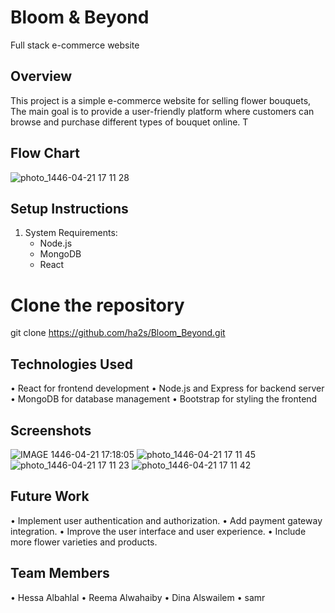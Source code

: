 
# Bloom & Beyond
Full stack e-commerce website

## Overview
This project is a simple e-commerce website for selling flower bouquets, The main goal is to provide a user-friendly platform where customers can browse and purchase different types of bouquet online. T

## Flow Chart
![photo_1446-04-21 17 11 28](https://github.com/user-attachments/assets/c01e65ae-dda0-45c9-9760-e0f798333c33)


## Setup Instructions
1. System Requirements:
   - Node.js 
   - MongoDB 
   - React

 # Clone the repository
   git clone https://github.com/ha2s/Bloom_Beyond.git


    

## Technologies Used

 • React for frontend development
 • Node.js and Express for backend server
 • MongoDB for database management
 • Bootstrap for styling the frontend

## Screenshots
![IMAGE 1446-04-21 17:18:05](https://github.com/user-attachments/assets/95e254a5-facf-47e6-b32d-dd04c42c2ed9)
  ![photo_1446-04-21 17 11 45](https://github.com/user-attachments/assets/fac1b90f-662e-425d-b140-11f45d754907)
![photo_1446-04-21 17 11 23](https://github.com/user-attachments/assets/86be1d72-a650-4d8c-ac5f-a1818178409b)
![photo_1446-04-21 17 11 42](https://github.com/user-attachments/assets/ed464e91-dfb0-47ab-9a59-6ca015e3f90f)



## Future Work

 • Implement user authentication and authorization.
 • Add payment gateway integration.
 • Improve the user interface and user experience.
 • Include more flower varieties and products.


## Team Members

 • Hessa Albahlal 
 • Reema Alwahaiby
 • Dina Alswailem
 • samr 
